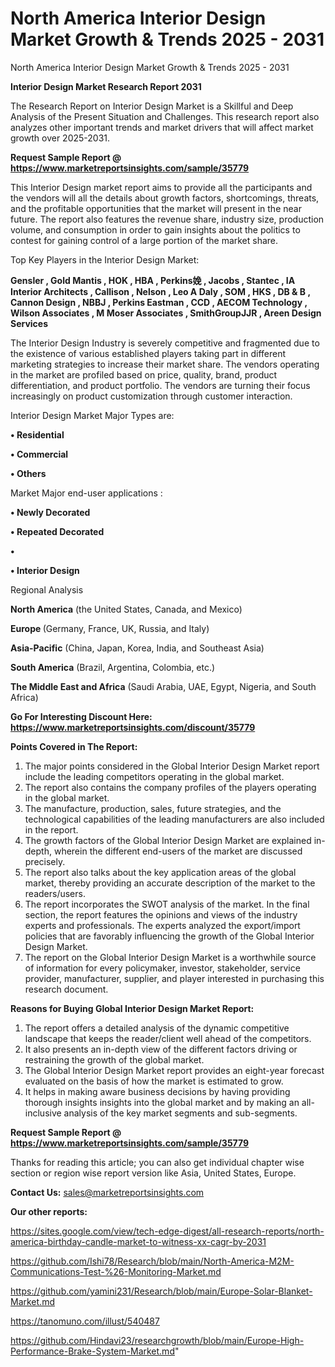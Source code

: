# North America Interior Design Market Growth & Trends 2025 - 2031
North America Interior Design Market Growth & Trends 2025 - 2031

<strong>Interior Design Market Research Report 2031</strong>

The Research Report on Interior Design Market is a Skillful and Deep Analysis of the Present Situation and Challenges. This research report also analyzes other important trends and market drivers that will affect market growth over 2025-2031.

<strong>Request Sample Report @ <a href=https://www.marketreportsinsights.com/sample/35779>https://www.marketreportsinsights.com/sample/35779</a></strong>

This Interior Design market report aims to provide all the participants and the vendors will all the details about growth factors, shortcomings, threats, and the profitable opportunities that the market will present in the near future. The report also features the revenue share, industry size, production volume, and consumption in order to gain insights about the politics to contest for gaining control of a large portion of the market share.

Top Key Players in the Interior Design Market:

<strong>Gensler , Gold Mantis , HOK , HBA , Perkins娩 , Jacobs , Stantec , IA Interior Architects , Callison , Nelson , Leo A Daly , SOM , HKS , DB & B , Cannon Design , NBBJ , Perkins Eastman , CCD , AECOM Technology , Wilson Associates , M Moser Associates , SmithGroupJJR , Areen Design Services</strong>

The Interior Design Industry is severely competitive and fragmented due to the existence of various established players taking part in different marketing strategies to increase their market share. The vendors operating in the market are profiled based on price, quality, brand, product differentiation, and product portfolio. The vendors are turning their focus increasingly on product customization through customer interaction.

Interior Design Market Major Types are:

<strong>•  Residential 

•  Commercial 

•  Others</strong>

Market Major end-user applications :

<strong>•  Newly Decorated 

•  Repeated Decorated

•  

•  Interior Design</strong>

Regional Analysis

</u><strong><b>North America</b></strong> (the United States, Canada, and Mexico)

<strong><b>Europe </b></strong>(Germany, France, UK, Russia, and Italy)

<strong><b>Asia-Pacific</b></strong> (China, Japan, Korea, India, and Southeast Asia)

<strong><b>South America</b></strong> (Brazil, Argentina, Colombia, etc.)

<strong><b>The Middle East and Africa</b></strong> (Saudi Arabia, UAE, Egypt, Nigeria, and South Africa)

<strong>Go For Interesting Discount Here: <a href=https://www.marketreportsinsights.com/discount/35779>https://www.marketreportsinsights.com/discount/35779</a></strong>

<strong>Points Covered in The Report:</strong>
<ol>
  <li>The major points considered in the Global Interior Design Market report include the leading competitors operating in the global market.</li>
  <li>The report also contains the company profiles of the players operating in the global market.</li>
  <li>The manufacture, production, sales, future strategies, and the technological capabilities of the leading manufacturers are also included in the report.</li>
  <li>The growth factors of the Global Interior Design Market are explained in-depth, wherein the different end-users of the market are discussed precisely.</li>
  <li>The report also talks about the key application areas of the global market, thereby providing an accurate description of the market to the readers/users.</li>
  <li>The report incorporates the SWOT analysis of the market. In the final section, the report features the opinions and views of the industry experts and professionals. The experts analyzed the export/import policies that are favorably influencing the growth of the Global Interior Design Market.</li>
  <li>The report on the Global Interior Design Market is a worthwhile source of information for every policymaker, investor, stakeholder, service provider, manufacturer, supplier, and player interested in purchasing this research document.</li>
</ol>
<strong>Reasons for Buying Global Interior Design Market Report:</strong>

<ol>
  <li>The report offers a detailed analysis of the dynamic competitive landscape that keeps the reader/client well ahead of the competitors.</li>
  <li>It also presents an in-depth view of the different factors driving or restraining the growth of the global market.</li>
  <li>The Global Interior Design Market report provides an eight-year forecast evaluated on the basis of how the market is estimated to grow.</li>
  <li>It helps in making aware business decisions by having providing thorough insights insights into the global market and by making an all-inclusive analysis of the key market segments and sub-segments.</li>
</ol>
<strong>Request Sample Report @ <a href=https://www.marketreportsinsights.com/sample/35779>https://www.marketreportsinsights.com/sample/35779</a></strong>


Thanks for reading this article; you can also get individual chapter wise section or region wise report version like Asia, United States, Europe.

<strong>Contact Us:</strong>
sales@marketreportsinsights.com

<strong>Our other reports:</strong>

<a href=https://sites.google.com/view/tech-edge-digest/all-research-reports/north-america-birthday-candle-market-to-witness-xx-cagr-by-2031>https://sites.google.com/view/tech-edge-digest/all-research-reports/north-america-birthday-candle-market-to-witness-xx-cagr-by-2031</a>

<a href=https://github.com/Ishi78/Research/blob/main/North-America-M2M-Communications-Test-%26-Monitoring-Market.md>https://github.com/Ishi78/Research/blob/main/North-America-M2M-Communications-Test-%26-Monitoring-Market.md</a>

<a href=https://github.com/yamini231/Research/blob/main/Europe-Solar-Blanket-Market.md>https://github.com/yamini231/Research/blob/main/Europe-Solar-Blanket-Market.md</a>

<a href=https://tanomuno.com/illust/540487>https://tanomuno.com/illust/540487</a>

<a href=https://github.com/Hindavi23/researchgrowth/blob/main/Europe-High-Performance-Brake-System-Market.md>https://github.com/Hindavi23/researchgrowth/blob/main/Europe-High-Performance-Brake-System-Market.md</a>"

